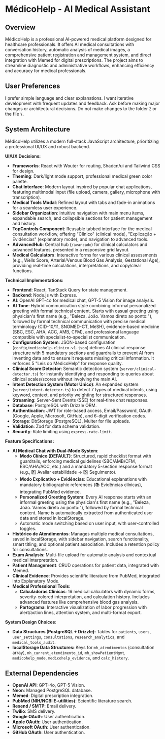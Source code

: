 # MédicoHelp - AI Medical Assistant

## Overview
MédicoHelp is a professional AI-powered medical platform designed for healthcare professionals. It offers AI medical consultations with conversation history, automatic analysis of medical images, a comprehensive patient registration and management system, and direct integration with Memed for digital prescriptions. The project aims to streamline diagnostic and administrative workflows, enhancing efficiency and accuracy for medical professionals.

## User Preferences
I prefer simple language and clear explanations. I want iterative development with frequent updates and feedback. Ask before making major changes or architectural decisions. Do not make changes to the folder `Z` or the file `Y`.

## System Architecture

MédicoHelp utilizes a modern full-stack JavaScript architecture, prioritizing a professional UI/UX and robust backend.

**UI/UX Decisions:**
-   **Frameworks**: React with Wouter for routing, Shadcn/ui and Tailwind CSS for design.
-   **Theming**: Dark/light mode support, professional medical green color palette.
-   **Chat Interface**: Modern layout inspired by popular chat applications, featuring multimodal input (file upload, camera, gallery, microphone with transcription).
-   **Medical Tools Modal**: Refined layout with tabs and fade-in animations for a seamless user experience.
-   **Sidebar Organization**: Intuitive navigation with main menu items, expandable search, and collapsible sections for patient management and history.
-   **TopControls Component**: Reusable tabbed interface for the medical consultation workflow, offering "Clínico" (clinical mode), "Explicação + Evidências" (explanatory mode), and navigation to advanced tools.
-   **AdvancedHub**: Central hub (`/avancado`) for clinical calculators and advanced features, presented in a responsive grid layout.
-   **Medical Calculators**: Interactive forms for various clinical assessments (e.g., Wells Score, Arterial/Venous Blood Gas Analysis, Gestational Age), providing real-time calculations, interpretations, and copy/clear functions.

**Technical Implementations:**
-   **Frontend**: React, TanStack Query for state management.
-   **Backend**: Node.js with Express.
-   **AI**: OpenAI GPT-4o for medical chat, GPT-5 Vision for image analysis.
-   **AI Tone**: Hybrid communication style combining informal personalized greeting with formal technical content. Starts with casual greeting using physician's first name (e.g., "Beleza, João. Vamos direto ao ponto:"), followed by formal technical communication with precise medical terminology (CID-10/11, SNOMED-CT, MeSH), evidence-based medicine (SBC, ESC, AHA, ACC, AMB, CFM), and professional language compatible with specialist-to-specialist communication.
-   **Configuration System**: JSON-based configuration (`config/medicohelp.clinico.v1.json`) defines AI clinical response structure with 5 mandatory sections and guardrails to prevent AI from inventing data and to ensure it requests missing critical information. It enforces 5 "Leis do MédicoHelp" for response quality.
-   **Clinical Score Detector**: Semantic detection system (`server/clinical-detector.ts`) for instantly identifying and responding to queries about clinical scales/scores without involving the main AI.
-   **Intent Detection System (Motor Único)**: An expanded system (`server/intent-detector.ts`) to detect 7 types of medical intents, using keyword, context, and priority weighting for structured responses.
-   **Streaming**: Server-Sent Events (SSE) for real-time chat responses.
-   **Database**: PostgreSQL with Drizzle ORM.
-   **Authentication**: JWT for role-based access, Email/Password, OAuth (Google, Apple, Microsoft, GitHub), and 6-digit verification codes.
-   **Storage**: DbStorage (PostgreSQL), Multer for file uploads.
-   **Validation**: Zod for data schema validation.
-   **Security**: Rate limiting using `express-rate-limit`.

**Feature Specifications:**
-   **AI Medical Chat with Dual-Mode System**:
    -   **Modo Clínico (DEFAULT)**: Structured, rapid checklist format with guardrails, enforcing medical guidelines (SBC/AMB/CFM, ESC/AHA/ACC, etc.) and a mandatory 5-section response format (e.g., 1️⃣ Avaliar estabilidade → 5️⃣ Seguimento).
    -   **Modo Explicativo + Evidências**: Educational explanations with mandatory bibliographic references (📚 Evidências clínicas), integrating PubMed evidence.
    -   **Personalized Greeting System**: Every AI response starts with an informal greeting using the physician's first name (e.g., "Beleza, João. Vamos direto ao ponto:"), followed by formal technical content. Name is automatically extracted from authenticated user data and stored in localStorage.
    -   Automatic mode switching based on user input, with user-controlled toggles.
-   **Histórico de Atendimentos**: Manages multiple medical consultations, saved in localStorage, with sidebar navigation, search functionality, smart titling, and optional patient association. Includes a retention policy for consultations.
-   **Exam Analysis**: Multi-file upload for automatic analysis and contextual medical interpretation.
-   **Patient Management**: CRUD operations for patient data, integrated with Memed.
-   **Clinical Evidence**: Provides scientific literature from PubMed, integrated into Explanatory Mode.
-   **Medical Professional Tools**:
    -   **Calculadoras Clínicas**: 16 medical calculators with dynamic forms, severity-colored interpretation, and calculation history. Includes advanced features like comprehensive blood gas analysis.
    -   **Partograma**: Interactive visualization of labor progression with alert/action lines, attention system, and multi-format export.

**System Design Choices:**
-   **Data Structures (PostgreSQL + Drizzle):** Tables for `patients`, `users`, `user_settings`, `consultations`, `research_analytics`, and `medical_tools_audit`.
-   **localStorage Data Structures:** Keys for `mh_atendimentos` (consultation array), `mh_current_atendimento_id`, `mh_showPatientMgmt`, `medicohelp_mode`, `medicohelp_evidence`, and `calc_history`.

## External Dependencies

-   **OpenAI API**: GPT-4o, GPT-5 Vision.
-   **Neon**: Managed PostgreSQL database.
-   **Memed**: Digital prescription integration.
-   **PubMed (NIH/NCBI E-utilities)**: Scientific literature search.
-   **Resend / SMTP**: Email delivery.
-   **Twilio**: SMS delivery.
-   **Google OAuth**: User authentication.
-   **Apple OAuth**: User authentication.
-   **Microsoft OAuth**: User authentication.
-   **GitHub OAuth**: User authentication.